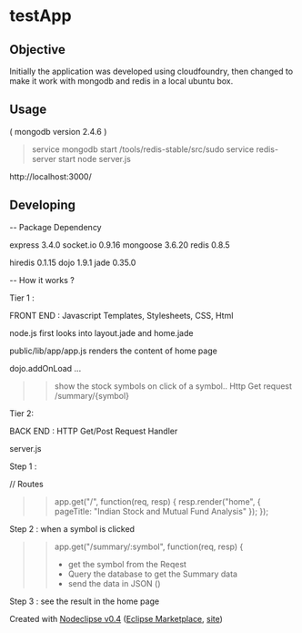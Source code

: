 # testApp

## Objective

Initially the application was developed using cloudfoundry,
then changed to make it work with mongodb and redis in a local ubuntu box.

## Usage
( mongodb version 2.4.6 )
> service mongodb start
> /tools/redis-stable/src/sudo service redis-server start
> node server.js

http://localhost:3000/

## Developing

-- Package Dependency

express 3.4.0
socket.io 0.9.16
mongoose 3.6.20
redis 0.8.5

hiredis 0.1.15
dojo 1.9.1
jade 0.35.0

-- How it works ?

Tier 1 :

FRONT END : Javascript Templates, Stylesheets, CSS, Html

node.js first looks into layout.jade and home.jade

public/lib/app/app.js renders the content of home page

dojo.addOnLoad ...
>> show the stock symbols
>> on click of a symbol..
>> Http Get request  /summary/{symbol}

Tier 2:

BACK END : HTTP Get/Post Request Handler

server.js 

Step 1 :

// Routes
>> app.get("/", function(req, resp) {
>>	resp.render("home", {
>>		pageTitle: "Indian Stock and Mutual Fund Analysis"
>>	});
>>});


Step 2 : when a symbol is clicked

>> app.get("/summary/:symbol", function(req, resp) {
>> - get the symbol from the Reqest
>> - Query the database to get the Summary data
>> - send the data in JSON ()

Step 3 : see the result in the home page



Created with [Nodeclipse v0.4](https://github.com/Nodeclipse/nodeclipse-1)
 ([Eclipse Marketplace](http://marketplace.eclipse.org/content/nodeclipse), [site](http://www.nodeclipse.org))   
